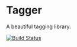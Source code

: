 # Tagger

A beautiful tagging library.

[![Build Status](https://secure.travis-ci.org/bryantebeek/tagger.png)](http://travis-ci.org/bryantebeek/tagger)
